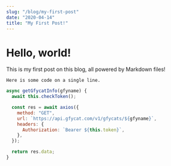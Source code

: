 ```yaml
---
slug: "/blog/my-first-post"
date: "2020-04-14"
title: "My First Post!"
---
```


# Hello, world!

This is my first post on this blog, all powered by Markdown files!

`Here is some code on a single line.`

```js
async getGfycatInfo(gfyname) {
  await this.checkToken();

  const res = await axios({
    method: "GET",
    url: `https://api.gfycat.com/v1/gfycats/${gfyname}`,
    headers: {
      Authorization: `Bearer ${this.token}`,
    },
  });

  return res.data;
}
```

